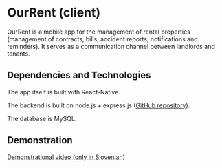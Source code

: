 # OurRent (client)
OurRent is a mobile app for the management of rental properties (management of contracts, bills, accident reports, notifications and reminders).
It serves as a communication channel between landlords and tenants.

## Dependencies and Technologies
The app itself is built with React-Native.

The backend is built on node.js + express.js ([GitHub repository](https://github.com/tadejrola/our-rent-api)).

The database is MySQL.

## Demonstration
[Demonstrational video (only in Slovenian)](https://gofile.io/?c=dCPhPg&fbclid=IwAR3xHNgW3C8CJOCirQyf0b_b8JhLMbLD93OQ0nE-vl0ytaZnHjOY4JNq9eQ)
